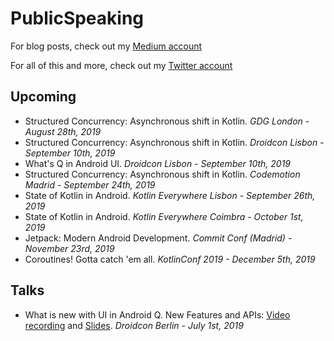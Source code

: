 # PublicSpeaking

For blog posts, check out my [Medium account](https://medium.com/@manuelvicnt)

For all of this and more, check out my [Twitter account](https://twitter.com/manuelvicnt)

## Upcoming
- Structured Concurrency: Asynchronous shift in Kotlin. _GDG London - August 28th, 2019_
- Structured Concurrency: Asynchronous shift in Kotlin. _Droidcon Lisbon - September 10th, 2019_
- What's Q in Android UI. _Droidcon Lisbon - September 10th, 2019_
- Structured Concurrency: Asynchronous shift in Kotlin. _Codemotion Madrid - September 24th, 2019_
- State of Kotlin in Android. _Kotlin Everywhere Lisbon - September 26th, 2019_
- State of Kotlin in Android. _Kotlin Everywhere Coimbra - October 1st, 2019_
- Jetpack: Modern Android Development. _Commit Conf (Madrid) - November 23rd, 2019_
- Coroutines! Gotta catch 'em all. _KotlinConf 2019 - December 5th, 2019_

## Talks
- What is new with UI in Android Q. New Features and APIs: [Video recording](https://www.droidcon.com/media-detail?video=352672011) and [Slides](https://speakerdeck.com/manuelvicnt/whats-new-in-android-q-ui).  _Droidcon Berlin - July 1st, 2019_

